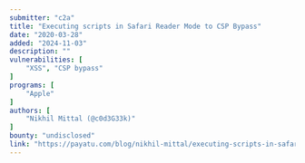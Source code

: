 ```yaml
---
submitter: "c2a"
title: "Executing scripts in Safari Reader Mode to CSP Bypass"
date: "2020-03-28"
added: "2024-11-03"
description: ""
vulnerabilities: [
    "XSS", "CSP bypass"
]
programs: [
    "Apple"
]
authors: [
    "Nikhil Mittal (@c0d3G33k)"
]
bounty: "undisclosed"
link: "https://payatu.com/blog/nikhil-mittal/executing-scripts-in-safari-reader-mode--to-csp-bypass"
---
```




